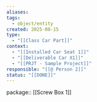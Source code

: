 ```yaml
---
aliases:
tags:
  - object/entity
created: 2025-08-15
type:
  - "[[Class Car Part]]"
context:
  - "[[Installed Car Seat 1]]"
  - "[[Deliverable Car X1]]"
  - "[[PRJT - Sample Project]]"
responsible: "[[@ Person 2]]"
status: "[[DONE]]"
---
```


package:: [[Screw Box 1]]
